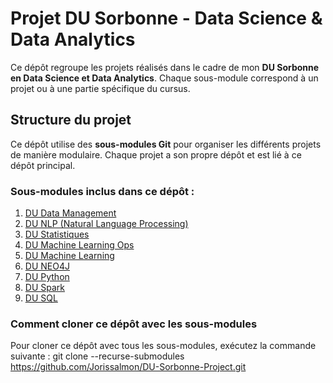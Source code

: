 # Projet DU Sorbonne - Data Science & Data Analytics

Ce dépôt regroupe les projets réalisés dans le cadre de mon **DU Sorbonne en Data Science et Data Analytics**. Chaque sous-module correspond à un projet ou à une partie spécifique du cursus.

## Structure du projet

Ce dépôt utilise des **sous-modules Git** pour organiser les différents projets de manière modulaire. Chaque projet a son propre dépôt et est lié à ce dépôt principal.

### Sous-modules inclus dans ce dépôt :

1. [DU Data Management](https://github.com/Jorissalmon/DU_Data_Management.git)
2. [DU NLP (Natural Language Processing)](https://github.com/Jorissalmon/DU_nlp.git)
3. [DU Statistiques](https://github.com/Jorissalmon/DU_Statistiques.git)
4. [DU Machine Learning Ops](https://github.com/Jorissalmon/DU_Ml_Ops.git)
5. [DU Machine Learning](https://github.com/Jorissalmon/DU_Machine_Learning.git)
6. [DU NEO4J](https://github.com/Jorissalmon/DU_NEO4J.git)
7. [DU Python](https://github.com/Jorissalmon/DU_Python.git)
8. [DU Spark](https://github.com/Jorissalmon/DU_Spark.git)
9. [DU SQL](https://github.com/Jorissalmon/DU_SQL.git)

### Comment cloner ce dépôt avec les sous-modules

Pour cloner ce dépôt avec tous les sous-modules, exécutez la commande suivante :
git clone --recurse-submodules https://github.com/Jorissalmon/DU-Sorbonne-Project.git
